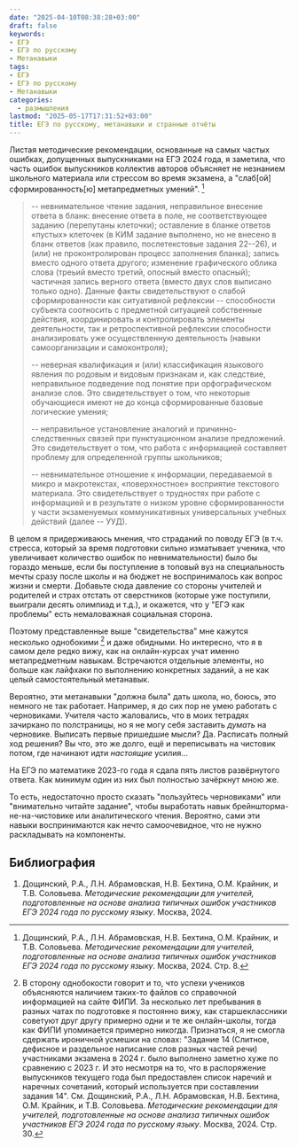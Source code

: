 ```yaml
---
date: "2025-04-10T08:38:28+03:00"
draft: false
keywords:
- ЕГЭ
- ЕГЭ по русскому
- Метанавыки
tags:
- ЕГЭ
- ЕГЭ по русскому
- Метанавыки
categories:
  - размышления
lastmod: "2025-05-17T17:31:52+03:00"
title: ЕГЭ по русскому, метанавыки и странные отчёты
---
```


Листая методические рекомендации, основанные на самых частых ошибках, допущенных выпускниками на ЕГЭ 2024 года, я заметила, что часть ошибок выпускников коллектив авторов объясняет не незнанием школьного материала или стрессом во время экзамена, а "слаб\[ой\] сформированность\[ю\] метапредметных умений". [^1]

> -- невнимательное чтение задания, неправильное внесение ответа в бланк: внесение ответа в поле, не соответствующее заданию (перепутаны клеточки); оставление в бланке ответов «пустых» клеточек (в КИМ задание выполнено, но не внесено в бланк ответов (как правило, послетекстовые задания 22--26), и (или) не проконтролирован процесс заполнения бланка); запись вместо одного ответа другого; изменение графического облика слова (треьий вместо третий, опосный вместо опасный); частичная запись верного ответа (вместо двух слов выписано только одно). Данные факты свидетельствуют о слабой сформированности как ситуативной рефлексии -- способности субъекта соотносить с предметной ситуацией собственные действия, координировать и контролировать элементы деятельности, так и ретроспективной рефлексии способности анализировать уже осуществленную деятельность (навыки самоорганизации и самоконтроля);
>
> -- неверная квалификация и (или) классификация языкового явления по родовым и видовым признакам и, как следствие, неправильное подведение под понятие при орфографическом анализе слов. Это свидетельствует о том, что некоторые обучающиеся имеют не до конца сформированные базовые логические умения;
>
> -- неправильное установление аналогий и причинно-следственных связей при пунктуационном анализе предложений. Это свидетельствует о том, что работа с информацией составляет проблему для определенной группы школьников;
>
> -- невнимательное отношение к информации, передаваемой в микро и макротекстах, «поверхностное» восприятие текстового материала. Это свидетельствует о трудностях при работе с информацией и в результате о низком уровне сформированности у части экзаменуемых коммуникативных универсальных учебных действий (далее -- УУД).

В целом я придерживаюсь мнения, что страданий по поводу ЕГЭ (в т.ч. стресса, который за время подготовки сильно изматывает ученика, что увеличивает количество ошибок по невнимательности) было бы гораздо меньше, если бы поступление в топовый вуз на специальность мечты сразу после школы и на бюджет не воспринималось как вопрос жизни и смерти. Добавьте сюда давление со стороны учителей и родителей и страх отстать от сверстников (которые уже поступили, выиграли десять олимпиад и т.д.), и окажется, что у "ЕГЭ как проблемы" есть немаловажная социальная сторона.

Поэтому представленные выше "свидетельства" мне кажутся несколько однобокими [^2] и даже обидными. Но интересно, что я в самом деле редко вижу, как на онлайн-курсах учат именно метапредметным навыкам. Встречаются отдельные элементы, но больше как лайфхаки по выполнению конкретных заданий, а не как целый самостоятельный метанавык.

Вероятно, эти метанавыки "должна была" дать школа, но, боюсь, это немного не так работает. Например, я до сих пор не умею работать с черновиками. Учителя часто жаловались, что в моих тетрадях зачиркано по полстраницы, но я не могу себя заставить *думать* на черновике. Выписать первые пришедшие мысли? Да. Расписать полный ход решения? Вы что, это же долго, ещё и переписывать на чистовик потом, где начинают идти *настоящие* усилия...

На ЕГЭ по математике 2023-го года я сдала пять листов развёрнутого ответа. Как минимум один из них был полностью зачёркнут мною же.

То есть, недостаточно просто сказать "пользуйтесь черновиками" или "внимательно читайте задание", чтобы выработать навык брейншторма-не-на-чистовике или аналитического чтения. Вероятно, сами эти навыки воспринимаются как нечто самоочевидное, что не нужно раскладывать на компоненты.

## Библиография

1.  Дощинский, Р.А., Л.Н. Абрамовская, Н.В. Бехтина, О.М. Крайник, и Т.В. Соловьева. *Методические рекомендации для учителей, подготовленные на основе анализа типичных ошибок участников ЕГЭ 2024 года по русскому языку*. Москва, 2024.

[^1]: Дощинский, Р.А., Л.Н. Абрамовская, Н.В. Бехтина, О.М. Крайник, и Т.В. Соловьева. *Методические рекомендации для учителей, подготовленные на основе анализа типичных ошибок участников ЕГЭ 2024 года по русскому языку*. Москва, 2024. Стр. 8.

[^2]: В сторону однобокости говорит и то, что успехи учеников объясняются наличием таких-то файлов со справочной информацией на сайте ФИПИ. За несколько лет пребывания в разных чатах по подготовке я постоянно вижу, как старшеклассники советуют друг другу примерно одни и те же онлайн-школы, тогда как ФИПИ упоминается примерно никогда. Признаться, я не смогла сдержать ироничной усмешки на словах: "Задание 14 (Слитное, дефисное и раздельное написание слов разных частей речи) участниками экзамена в 2024 г. было выполнено заметно хуже по сравнению с 2023 г. И это несмотря на то, что в распоряжение выпускников текущего года был предоставлен список наречий и наречных сочетаний, который используется при составлении задания 14". См. Дощинский, Р.А., Л.Н. Абрамовская, Н.В. Бехтина, О.М. Крайник, и Т.В. Соловьева. *Методические рекомендации для учителей, подготовленные на основе анализа типичных ошибок участников ЕГЭ 2024 года по русскому языку*. Москва, 2024. Стр. 30.

